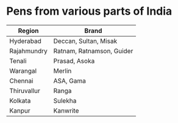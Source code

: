 # Pens from various parts of India
| Region            | Brand                       |
| ----------------- | --------------------------- |
| Hyderabad         | Deccan, Sultan, Misak       |
| Rajahmundry       | Ratnam, Ratnamson, Guider   |
| Tenali            | Prasad, Asoka               |
| Warangal          | Merlin                      |
| Chennai           | ASA, Gama                   |
| Thiruvallur       | Ranga                       |
| Kolkata           | Sulekha                     |
| Kanpur            | Kanwrite                    |
